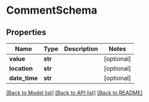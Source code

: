 # CommentSchema

## Properties
Name | Type | Description | Notes
------------ | ------------- | ------------- | -------------
**value** | **str** |  | [optional] 
**location** | **str** |  | [optional] 
**date_time** | **str** |  | [optional] 

[[Back to Model list]](../README.md#documentation-for-models) [[Back to API list]](../README.md#documentation-for-api-endpoints) [[Back to README]](../README.md)


